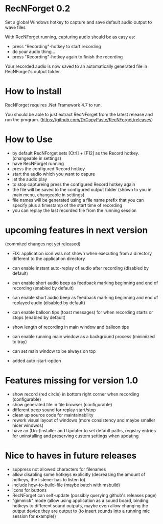 # RecNForget 0.2
Set a global Windows hotkey to capture and save default audio output to wave files

With RecNForget running, capturing audio should be as easy as:
- press "Recording"-hotkey to start recording
- do your audio thing...
- press "Recording"-hotkey again to finish the recording

Your recorded audio is now saved to an automatically generated file in RecNForget's output folder.

# How to install
RecNForget requires .Net Framework 4.7 to run.

You should be able to just extract RecNForget from the latest release and run the program.
(https://github.com/DrCopyPaste/RecNForget/releases)

# How to Use
- by default RecNForget sets [Ctrl] + [F12] as the Record hotkey. (changeable in settings)
- have RecNForget running
- press the configured Record hotkey
- start the audio which you want to capure
- let the audio play
- to stop captureing press the configured Record hotkey again
- the file will be saved to the configured output folder (shown to you in main menu, changeable in settings)
- file names will be generated using a file name prefix that you can specify plus a timestamp of the start time of recording
- you can replay the last recorded file from the running session

# upcoming features in next version
(commited changes not yet released)
- FIX: application icon was not shown when executing from a directory different to the application directory

- can enable instant auto-replay of audio after recording (disabled by default)
- can enable short audio beep as feedback marking beginning and end of recording (enabled by default)
- can enable short audio beep as feedback marking beginning and end of replayed audio (disabled by default)
- can enable balloon tips (toast messages) for when recording starts or stops (enabled by default)
- show length of recording in main window and balloon tips
- can enable running main window as a background process (minimized to tray)
- can set main window to be always on top
- added auto-start-option

# Features missing for version 1.0
- show record (red circle) in bottom right corner when recording (configurable)
- show generated file in file browser (configurable)
- different peep sound for replay start/stop
- clean up source code for maintainability
- rework visual layout of windows (more consistency and maybe smaller nicer windwos)
- have an (Un-)Installer and Updater to set default paths, registry entries for uninstalling and preserving custom settings when updating

# Nice to haves in future releases
- suppress not allowed characters for filenames
- allow disabling some hotkeys explicitly (decreasing the amount of hotkeys, the listener has to listen to)
- include how-to-build-file (maybe batch with msbuild)
- icons for buttons
- RecNForget can self-update (possibly querying github's releases page)
- "gimmick" mode (allow using application as a sound board, binding hotkeys to different sound outputs, maybe even allow changing the output device they are output to (to insert sounds into a running mic session for example))

